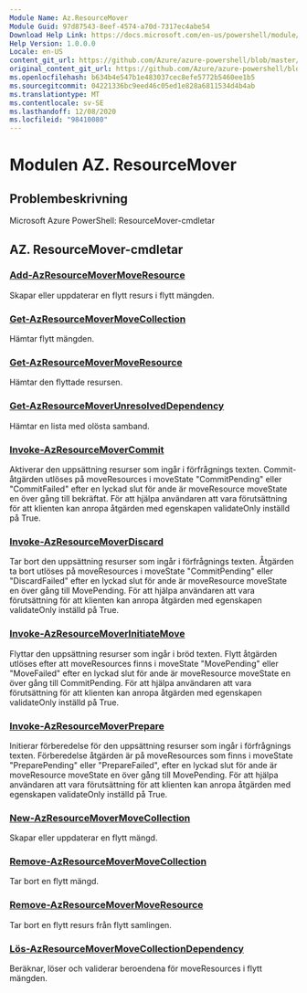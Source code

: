 ```yaml
---
Module Name: Az.ResourceMover
Module Guid: 97d87543-8eef-4574-a70d-7317ec4abe54
Download Help Link: https://docs.microsoft.com/en-us/powershell/module/az.resourcemover
Help Version: 1.0.0.0
Locale: en-US
content_git_url: https://github.com/Azure/azure-powershell/blob/master/src/ResourceMover/help/Az.ResourceMover.md
original_content_git_url: https://github.com/Azure/azure-powershell/blob/master/src/ResourceMover/help/Az.ResourceMover.md
ms.openlocfilehash: b634b4e547b1e483037cec8efe5772b5460ee1b5
ms.sourcegitcommit: 04221336bc9eed46c05ed1e828a6811534d4b4ab
ms.translationtype: MT
ms.contentlocale: sv-SE
ms.lasthandoff: 12/08/2020
ms.locfileid: "98410080"
---
```

# Modulen AZ. ResourceMover
## Problembeskrivning
Microsoft Azure PowerShell: ResourceMover-cmdletar

## AZ. ResourceMover-cmdletar
### [Add-AzResourceMoverMoveResource](Add-AzResourceMoverMoveResource.md)
Skapar eller uppdaterar en flytt resurs i flytt mängden.

### [Get-AzResourceMoverMoveCollection](Get-AzResourceMoverMoveCollection.md)
Hämtar flytt mängden.

### [Get-AzResourceMoverMoveResource](Get-AzResourceMoverMoveResource.md)
Hämtar den flyttade resursen.

### [Get-AzResourceMoverUnresolvedDependency](Get-AzResourceMoverUnresolvedDependency.md)
Hämtar en lista med olösta samband.

### [Invoke-AzResourceMoverCommit](Invoke-AzResourceMoverCommit.md)
Aktiverar den uppsättning resurser som ingår i förfrågnings texten.
Commit-åtgärden utlöses på moveResources i moveState "CommitPending" eller "CommitFailed" efter en lyckad slut för ande är moveResource moveState en över gång till bekräftat.
För att hjälpa användaren att vara förutsättning för att klienten kan anropa åtgärden med egenskapen validateOnly inställd på True.

### [Invoke-AzResourceMoverDiscard](Invoke-AzResourceMoverDiscard.md)
Tar bort den uppsättning resurser som ingår i förfrågnings texten.
Åtgärden ta bort utlöses på moveResources i moveState "CommitPending" eller "DiscardFailed" efter en lyckad slut för ande är moveResource moveState en över gång till MovePending.
För att hjälpa användaren att vara förutsättning för att klienten kan anropa åtgärden med egenskapen validateOnly inställd på True.

### [Invoke-AzResourceMoverInitiateMove](Invoke-AzResourceMoverInitiateMove.md)
Flyttar den uppsättning resurser som ingår i bröd texten.
Flytt åtgärden utlöses efter att moveResources finns i moveState "MovePending" eller "MoveFailed" efter en lyckad slut för ande är moveResource moveState en över gång till CommitPending.
För att hjälpa användaren att vara förutsättning för att klienten kan anropa åtgärden med egenskapen validateOnly inställd på True.

### [Invoke-AzResourceMoverPrepare](Invoke-AzResourceMoverPrepare.md)
Initierar förberedelse för den uppsättning resurser som ingår i förfrågnings texten.
Förberedelse åtgärden är på moveResources som finns i moveState "PreparePending" eller "PrepareFailed", efter en lyckad slut för ande är moveResource moveState en över gång till MovePending.
För att hjälpa användaren att vara förutsättning för att klienten kan anropa åtgärden med egenskapen validateOnly inställd på True.

### [New-AzResourceMoverMoveCollection](New-AzResourceMoverMoveCollection.md)
Skapar eller uppdaterar en flytt mängd.

### [Remove-AzResourceMoverMoveCollection](Remove-AzResourceMoverMoveCollection.md)
Tar bort en flytt mängd.

### [Remove-AzResourceMoverMoveResource](Remove-AzResourceMoverMoveResource.md)
Tar bort en flytt resurs från flytt samlingen.

### [Lös-AzResourceMoverMoveCollectionDependency](Resolve-AzResourceMoverMoveCollectionDependency.md)
Beräknar, löser och validerar beroendena för moveResources i flytt mängden.

